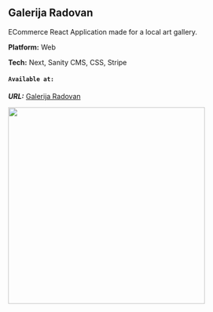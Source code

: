 ## Galerija Radovan

ECommerce React Application made for a local art gallery.


**Platform:** Web

**Tech:** Next, Sanity CMS, CSS, Stripe

#### `Available at:`

***URL:*** 
[Galerija Radovan](https://galerija-radovan.netlify.app/)

<img src="https://mirzakrnjic.com/images/works/radovan2.webp" width="400">
